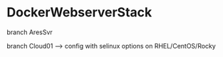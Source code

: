 # DockerWebserverStack

branch AresSvr

branch Cloud01 -->  config with selinux options on RHEL/CentOS/Rocky
